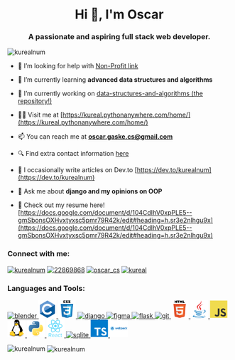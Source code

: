 <h1 align="center">Hi 👋, I'm Oscar</h1>
<h3 align="center">A passionate and aspiring full stack web developer.</h3>

<p align="left"> <img src="https://komarev.com/ghpvc/?username=kurealnum&label=Profile%20views&color=0e75b6&style=flat" alt="kurealnum" /> </p>

- 🤝 I’m looking for help with [Non-Profit link](https://github.com/kurealnum/non-profit-link)

- 🌱 I’m currently learning **advanced data structures and algorithms**

- 🔭 I’m currently working on [data-structures-and-algorithms (the repository!)](https://github.com/kurealnum/data-structures-and-algorithms)

- 👨‍💻 Visit me at [https://kureal.pythonanywhere.com/home/](https://kureal.pythonanywhere.com/home/)

- 📫 You can reach me at **oscar.gaske.cs@gmail.com**

- 🔍 Find extra contact information [here](https://linktr.ee/kureal)

- 📝 I occasionally write articles on Dev.to [https://dev.to/kurealnum](https://dev.to/kurealnum)

- 💬 Ask me about **django and my opinions on OOP**

- 📄 Check out my resume here! [https://docs.google.com/document/d/104CdIhV0xpPLE5--gmSbonsOXHvxtyxsc5pmr79R42k/edit#heading=h.sr3e2nlhgu9x](https://docs.google.com/document/d/104CdIhV0xpPLE5--gmSbonsOXHvxtyxsc5pmr79R42k/edit#heading=h.sr3e2nlhgu9x)

<h3 align="left">Connect with me:</h3>
<p align="left">
<a href="https://dev.to/kurealnum" target="blank"><img align="center" src="https://raw.githubusercontent.com/rahuldkjain/github-profile-readme-generator/master/src/images/icons/Social/devto.svg" alt="kurealnum" height="30" width="40" /></a>
<a href="https://stackoverflow.com/users/22869868" target="blank"><img align="center" src="https://raw.githubusercontent.com/rahuldkjain/github-profile-readme-generator/master/src/images/icons/Social/stack-overflow.svg" alt="22869868" height="30" width="40" /></a>
<a href="https://www.youtube.com/@Oscar_CS" target="blank"><img align="center" src="https://raw.githubusercontent.com/rahuldkjain/github-profile-readme-generator/master/src/images/icons/Social/youtube.svg" alt="oscar_cs" height="30" width="40" /></a>
<a href="https://www.leetcode.com/kureal" target="blank"><img align="center" src="https://raw.githubusercontent.com/rahuldkjain/github-profile-readme-generator/master/src/images/icons/Social/leet-code.svg" alt="kureal" height="30" width="40" /></a>
</p>

<h3 align="left">Languages and Tools:</h3>
<p align="left"> <a href="https://www.blender.org/" target="_blank" rel="noreferrer"> <img src="https://download.blender.org/branding/community/blender_community_badge_white.svg" alt="blender" width="40" height="40"/> </a> <a href="https://www.cprogramming.com/" target="_blank" rel="noreferrer"> <img src="https://raw.githubusercontent.com/devicons/devicon/master/icons/c/c-original.svg" alt="c" width="40" height="40"/> </a> <a href="https://www.w3schools.com/css/" target="_blank" rel="noreferrer"> <img src="https://raw.githubusercontent.com/devicons/devicon/master/icons/css3/css3-original-wordmark.svg" alt="css3" width="40" height="40"/> </a> <a href="https://www.djangoproject.com/" target="_blank" rel="noreferrer"> <img src="https://cdn.worldvectorlogo.com/logos/django.svg" alt="django" width="40" height="40"/> </a> <a href="https://www.figma.com/" target="_blank" rel="noreferrer"> <img src="https://www.vectorlogo.zone/logos/figma/figma-icon.svg" alt="figma" width="40" height="40"/> </a> <a href="https://flask.palletsprojects.com/" target="_blank" rel="noreferrer"> <img src="https://www.vectorlogo.zone/logos/pocoo_flask/pocoo_flask-icon.svg" alt="flask" width="40" height="40"/> </a> <a href="https://git-scm.com/" target="_blank" rel="noreferrer"> <img src="https://www.vectorlogo.zone/logos/git-scm/git-scm-icon.svg" alt="git" width="40" height="40"/> </a> <a href="https://www.w3.org/html/" target="_blank" rel="noreferrer"> <img src="https://raw.githubusercontent.com/devicons/devicon/master/icons/html5/html5-original-wordmark.svg" alt="html5" width="40" height="40"/> </a> <a href="https://www.java.com" target="_blank" rel="noreferrer"> <img src="https://raw.githubusercontent.com/devicons/devicon/master/icons/java/java-original.svg" alt="java" width="40" height="40"/> </a> <a href="https://developer.mozilla.org/en-US/docs/Web/JavaScript" target="_blank" rel="noreferrer"> <img src="https://raw.githubusercontent.com/devicons/devicon/master/icons/javascript/javascript-original.svg" alt="javascript" width="40" height="40"/> </a> <a href="https://www.linux.org/" target="_blank" rel="noreferrer"> <img src="https://raw.githubusercontent.com/devicons/devicon/master/icons/linux/linux-original.svg" alt="linux" width="40" height="40"/> </a> <a href="https://www.python.org" target="_blank" rel="noreferrer"> <img src="https://raw.githubusercontent.com/devicons/devicon/master/icons/python/python-original.svg" alt="python" width="40" height="40"/> </a> <a href="https://reactjs.org/" target="_blank" rel="noreferrer"> <img src="https://raw.githubusercontent.com/devicons/devicon/master/icons/react/react-original-wordmark.svg" alt="react" width="40" height="40"/> </a> <a href="https://www.sqlite.org/" target="_blank" rel="noreferrer"> <img src="https://www.vectorlogo.zone/logos/sqlite/sqlite-icon.svg" alt="sqlite" width="40" height="40"/> </a> <a href="https://www.typescriptlang.org/" target="_blank" rel="noreferrer"> <img src="https://raw.githubusercontent.com/devicons/devicon/master/icons/typescript/typescript-original.svg" alt="typescript" width="40" height="40"/> </a> <a href="https://webpack.js.org" target="_blank" rel="noreferrer"> <img src="https://raw.githubusercontent.com/devicons/devicon/d00d0969292a6569d45b06d3f350f463a0107b0d/icons/webpack/webpack-original-wordmark.svg" alt="webpack" width="40" height="40"/> </a> </p>

<p><img align="left" src="https://github-readme-stats.vercel.app/api/top-langs?username=kurealnum&show_icons=true&theme=tokyonight&locale=en&layout=compact" alt="kurealnum" /></p>

<p>&nbsp;<img align="center" src="https://github-readme-stats.vercel.app/api?username=kurealnum&show_icons=true&theme=tokyonight&locale=en" alt="kurealnum" /></p>
